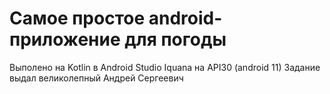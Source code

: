 # Самое простое android-приложение для погоды

Выполено на Kotlin в Android Studio Iquana на API30 (android 11)
Задание выдал великолепный Андрей Сергеевич
